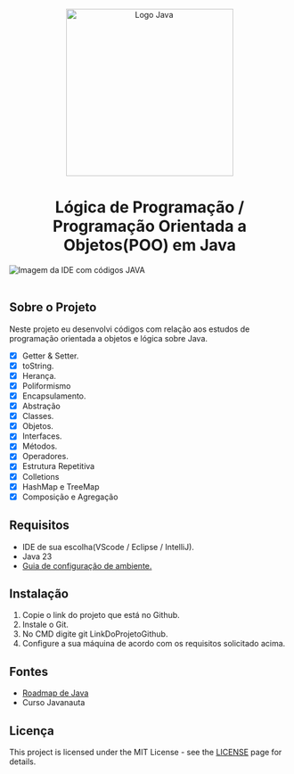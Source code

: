 <div align="center">
<br>
  <img src="https://1000logos.net/wp-content/uploads/2020/09/Java-Logo.png" alt="Logo Java" width="300">
<h1>Lógica de Programação / Programação Orientada a Objetos(POO) em Java</h1>
</div>

<img src="https://github.com/user-attachments/assets/7ff5d7b6-f7c0-42a5-bba4-c1d4d5409ddf" alt="Imagem da IDE com códigos JAVA">
</br>
</br>

## Sobre o Projeto
Neste projeto eu desenvolvi códigos com relação aos estudos de programação orientada a objetos e lógica sobre Java.
- [x] Getter & Setter.
- [x] toString.
- [x] Herança.
- [x] Poliformismo
- [x] Encapsulamento.
- [x] Abstração
- [x] Classes.
- [x] Objetos.
- [x] Interfaces.
- [x] Métodos.
- [x] Operadores.
- [x] Estrutura Repetitiva
- [x] Colletions
- [x] HashMap e TreeMap
- [x] Composição e Agregação

## Requisitos
 * IDE de sua escolha(VScode / Eclipse / IntelliJ).
 * Java 23
 * [Guia de configuração de ambiente.](https://efficient-sloth-d85.notion.site/Configura-o-de-ambiente-Java-ed669fd2bf074d168689c7517359788c)

## Instalação
1. Copie o link do projeto que está no Github.
2. Instale o Git.
3. No CMD digite git LinkDoProjetoGithub.
4. Configure a sua máquina de acordo com os requisitos solicitado acima.

## Fontes
* [Roadmap de Java](https://roadmap.sh/java)
* Curso Javanauta

## Licença
This project is licensed under the MIT License - see the [LICENSE](https://opensource.org/licenses/MIT) page for details.
